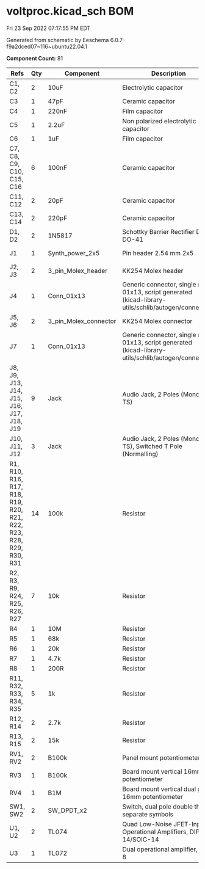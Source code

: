 # voltproc.kicad_sch BOM

Fri 23 Sep 2022 07:17:55 PM EDT

Generated from schematic by Eeschema 6.0.7-f9a2dced07~116~ubuntu22.04.1

**Component Count:** 81

| Refs | Qty | Component | Description | Vendor | SKU |
| ----- | --- | ---- | ----------- | ---- | ---- |
| C1, C2 | 2 | 10uF | Electrolytic capacitor | Tayda | A-4349 |
| C3 | 1 | 47pF | Ceramic capacitor | Tayda |  |
| C4 | 1 | 220nF | Film capacitor | Tayda |  |
| C5 | 1 | 2.2uF | Non polarized electrolytic capacitor | Tayda |  |
| C6 | 1 | 1uF | Film capacitor | Tayda |  |
| C7, C8, C9, C10, C15, C16 | 6 | 100nF | Ceramic capacitor | Tayda | A-553 |
| C11, C12 | 2 | 20pF | Ceramic capacitor | Tayda |  |
| C13, C14 | 2 | 220pF | Ceramic capacitor | Tayda |  |
| D1, D2 | 2 | 1N5817 | Schottky Barrier Rectifier Diode, DO-41 | Tayda | A-159 |
| J1 | 1 | Synth_power_2x5 | Pin header 2.54 mm 2x5 | Tayda | A-2939 |
| J2, J3 | 2 | 3_pin_Molex_header | KK254 Molex header | Tayda | A-805 |
| J4 | 1 | Conn_01x13 | Generic connector, single row, 01x13, script generated (kicad-library-utils/schlib/autogen/connector/) |  |  |
| J5, J6 | 2 | 3_pin_Molex_connector | KK254 Molex connector | Tayda | A-827 |
| J7 | 1 | Conn_01x13 | Generic connector, single row, 01x13, script generated (kicad-library-utils/schlib/autogen/connector/) |  |  |
| J8, J9, J13, J14, J15, J16, J17, J18, J19 | 9 | Jack | Audio Jack, 2 Poles (Mono / TS) |  |  |
| J10, J11, J12 | 3 | Jack | Audio Jack, 2 Poles (Mono / TS), Switched T Pole (Normalling) |  |  |
| R1, R10, R16, R17, R18, R19, R20, R21, R22, R23, R28, R29, R30, R31 | 14 | 100k | Resistor | Tayda |  |
| R2, R3, R9, R24, R25, R26, R27 | 7 | 10k | Resistor | Tayda |  |
| R4 | 1 | 10M | Resistor | Tayda |  |
| R5 | 1 | 68k | Resistor | Tayda |  |
| R6 | 1 | 20k | Resistor | Tayda |  |
| R7 | 1 | 4.7k | Resistor | Tayda |  |
| R8 | 1 | 200R | Resistor | Tayda |  |
| R11, R32, R33, R34, R35 | 5 | 1k | Resistor | Tayda |  |
| R12, R14 | 2 | 2.7k | Resistor | Tayda |  |
| R13, R15 | 2 | 15k | Resistor | Tayda |  |
| RV1, RV2 | 2 | B100k | Panel mount potentiometer | Tayda |  |
| RV3 | 1 | B100k | Board mount vertical 16mm potentiometer | Tayda |  |
| RV4 | 1 | B1M | Board mount vertical dual gang 16mm potentiometer |  |  |
| SW1, SW2 | 2 | SW_DPDT_x2 | Switch, dual pole double throw, separate symbols |  |  |
| U1, U2 | 2 | TL074 | Quad Low-Noise JFET-Input Operational Amplifiers, DIP-14/SOIC-14 |  |  |
| U3 | 1 | TL072 | Dual operational amplifier, DIP-8 | Tayda | A-037 |
    
